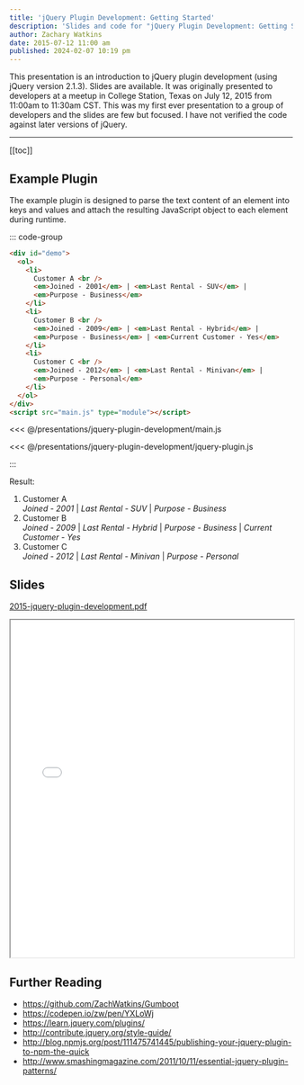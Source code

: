 ```yaml
---
title: 'jQuery Plugin Development: Getting Started'
description: 'Slides and code for "jQuery Plugin Development: Getting Started" which I originally presented in 2015 at a meetup in College Station, Texas.'
author: Zachary Watkins
date: 2015-07-12 11:00 am
published: 2024-02-07 10:19 pm
---
```


<script setup>
  import { onMounted } from 'vue';
  onMounted(async () => {
    import('./main.js');
  });
</script>

This presentation is an introduction to jQuery plugin development (using jQuery version 2.1.3). Slides are available. It was originally presented to developers at a meetup in College Station, Texas on July 12, 2015 from 11:00am to 11:30am CST. This was my first ever presentation to a group of developers and the slides are few but focused. I have not verified the code against later versions of jQuery.

---

[[toc]]

## Example Plugin

The example plugin is designed to parse the text content of an element into keys and values and attach the resulting JavaScript object to each element during runtime.

::: code-group

```html [index.html]
<div id="demo">
  <ol>
    <li>
      Customer A <br />
      <em>Joined - 2001</em> | <em>Last Rental - SUV</em> |
      <em>Purpose - Business</em>
    </li>
    <li>
      Customer B <br />
      <em>Joined - 2009</em> | <em>Last Rental - Hybrid</em> |
      <em>Purpose - Business</em> | <em>Current Customer - Yes</em>
    </li>
    <li>
      Customer C <br />
      <em>Joined - 2012</em> | <em>Last Rental - Minivan</em> |
      <em>Purpose - Personal</em>
    </li>
  </ol>
</div>
<script src="main.js" type="module"></script>
```

<<< @/presentations/jquery-plugin-development/main.js

<<< @/presentations/jquery-plugin-development/jquery-plugin.js

:::

Result:

<div id="demo">
  <ol>
    <li
      >Customer A<br /><em>Joined - 2001</em> | <em>Last Rental - SUV</em> |
      <em>Purpose - Business</em></li
    >
    <li
      >Customer B<br /><em>Joined - 2009</em> | <em>Last Rental - Hybrid</em> |
      <em>Purpose - Business</em> | <em>Current Customer - Yes</em></li
    >
    <li
      >Customer C<br /><em>Joined - 2012</em> | <em>Last Rental - Minivan</em> |
      <em>Purpose - Personal</em></li
    >
  </ol>
</div>

## Slides

[2015-jquery-plugin-development.pdf](/presentations/2015-jquery-plugin-development.pdf)

<iframe src="/presentations/2015-jquery-plugin-development.pdf" width="100%" height="600px">
  <p>This browser does not support PDFs. Please download the PDF to view it: <a href="/presentations/2015-jquery-plugin-development.pdf">Download PDF</a>.</p>
</iframe>

## Further Reading

- https://github.com/ZachWatkins/Gumboot
- https://codepen.io/zw/pen/YXLoWj
- https://learn.jquery.com/plugins/
- http://contribute.jquery.org/style-guide/
- http://blog.npmjs.org/post/111475741445/publishing-your-jquery-plugin-to-npm-the-quick
- http://www.smashingmagazine.com/2011/10/11/essential-jquery-plugin-patterns/
